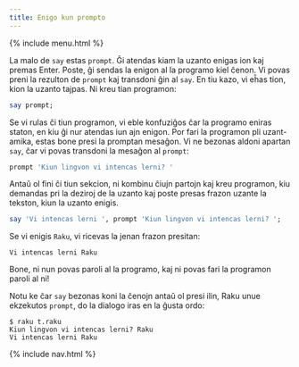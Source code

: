 ```yaml
---
title: Enigo kun prompto
---
```


{% include menu.html %}

La malo de `say` estas `prompt`. Ĝi atendas kiam la uzanto enigas ion kaj premas Enter. Poste, ĝi sendas la enigon al la programo kiel ĉenon. Vi povas preni la rezulton de `prompt` kaj transdoni ĝin al `say`. En tiu kazo, vi eĥas tion, kion la uzanto tajpas. Ni kreu tian programon:

```raku
say prompt;
```

Se vi rulas ĉi tiun programon, vi eble konfuziĝos ĉar la programo eniras staton, en kiu ĝi nur atendas iun ajn enigon. Por fari la programon pli uzant-amika, estas bone presi la promptan mesaĝon. Vi ne bezonas aldoni apartan `say`, ĉar vi povas transdoni la mesaĝon al `prompt`:

```raku
prompt 'Kiun lingvon vi intencas lerni? '
```

Antaŭ ol fini ĉi tiun sekcion, ni kombinu ĉiujn partojn kaj kreu programon, kiu demandas pri la deziroj de la uzanto kaj poste presas frazon uzante la tekston, kiun la uzanto enigis.

```raku
say 'Vi intencas lerni ', prompt 'Kiun lingvon vi intencas lerni? ';
```

Se vi enigis `Raku`, vi ricevas la jenan frazon presitan:

    Vi intencas lerni Raku

Bone, ni nun povas paroli al la programo, kaj ni povas fari la programon paroli al ni!

Notu ke ĉar `say` bezonas koni la ĉenojn antaŭ ol presi ilin, Raku unue ekzekutos `prompt`, do la dialogo iras en la ĝusta ordo:

```console
$ raku t.raku 
Kiun lingvon vi intencas lerni? Raku
Vi intencas lerni Raku
```

{% include nav.html %}